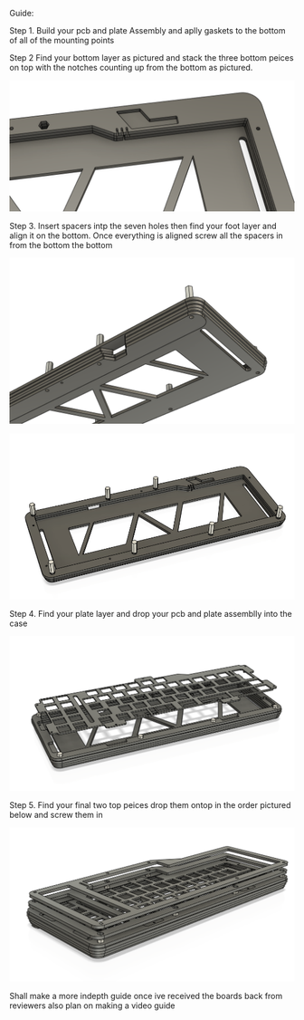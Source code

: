 Guide: 

Step 1. Build your pcb and plate Assembly and aplly gaskets to the bottom of all of the mounting points 


Step 2 Find your bottom layer as pictured and stack the three bottom peices on top with the notches counting up from the bottom as pictured. 

![alt text](https://github.com/ShrimpedKeyboard/V40-10-5/blob/main/Guide%20pics/Step%202-1.png?raw=true)

Step 3. Insert spacers intp the seven holes then find your foot layer and align it on the bottom. Once everything is aligned screw all the spacers
in from the bottom the bottom 

![alt text](https://github.com/ShrimpedKeyboard/V40-10-5/blob/main/Guide%20pics/step%203-1.png?raw=true)

![alt text](https://github.com/ShrimpedKeyboard/V40-10-5/blob/main/Guide%20pics/Step%203-2.png?raw=true)

Step 4. Find your plate layer and drop your pcb and plate assemblly into the case

![alt text](https://github.com/ShrimpedKeyboard/V40-10-5/blob/main/Guide%20pics/Step%204-1.png?raw=true)

Step 5. Find your final two top peices drop them ontop in the order pictured below and screw them in 

![alt text](https://github.com/ShrimpedKeyboard/V40-10-5/blob/main/Guide%20pics/Step%205-1.png?raw=true)

Shall make a more indepth guide once ive received the boards back from reviewers also plan on making a video guide
